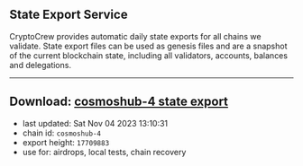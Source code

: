 ## State Export Service
CryptoCrew provides automatic daily state exports for all chains we validate. State export files can be used as genesis files and are a snapshot of the current blockchain state, including all validators, accounts, balances and delegations.

---
**Download: [cosmoshub-4 state export](https://dl.ccvalidators.com/SERVICE/cosmoshub/cosmoshub-4_export_17709883.json)**
---

- last updated: Sat Nov 04 2023 13:10:31
- chain id: `cosmoshub-4`
- export height: `17709883`
- use for: airdrops, local tests, chain recovery

